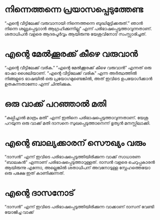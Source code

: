 # നിന്നെത്തന്നെ പ്രയാസപ്പെടുത്തേണ്ട
“എന്റെ വീട്ടിലേക്ക് വരുവാനായി നിന്നെത്തന്നെ ബുദ്ധിമുട്ടിക്കരുത്.” ഞാൻ നിന്നെ ശല്ല്യപ്പെടുഠാൻ ആഗ്രഹിക്കുന്നില്ല” എന്ന് പരിഭാഷപ്പെടുത്താവുന്നതാണ്. ശതാധിപൻ വളരെ ആദരപൂർവ്വം ആയിരുന്നു യേശുവിനോട് സംസ്സാരിച്ചത്.
# എന്റെ മേൽക്കൂരക്ക് കീഴെ വരുവാൻ
“എന്റെ വീട്ടിലേക്ക് വരിക.” ”എന്റെ മേൽക്കൂരക്ക് കീഴെ വരുവാൻ” എന്നത് ഒരു ഭാഷാ ശൈലിയാണ്. “എന്റെ വീട്ടിലേക്ക് വരിക” എന്ന അർത്ഥത്തിൽ നിങ്ങളുടെ ഭാഷയിൽ ഒരു പ്രയോഗമുണ്ടെങ്കിൽ, അത് ഇവിടെ ഉപയോഗിക്കാൻ ഉതകുന്നതാണോ എന്ന് ചിന്തിക്കുക.
# ഒരു വാക്ക് പറഞ്ഞാൽ മതി
“കല്പിച്ചാൽ മാത്രം മതി” എന്ന് ഇതിനെ പരിഭാഷപ്പെടുത്താവുന്നതാണ്. യേശു പറയുന്ന ഒരു വാക്ക് മതി ദാസനെ സുഖപ്പെടുത്താനെന്ന് ഭൃത്യൻ മനസ്സിലാക്കി.
# എന്റെ ബാല്യക്കാരന് സൌഖ്യം വരും
“ദാസൻ” എന്ന് ഇവിടെ പരിഭാഷപ്പെടുത്തിയിരിക്കുന്ന വാക്ക് സാധാരണ “ബാലകൻ” എന്നാണ് പരിഭാഷപ്പെടുത്താറുള്ളത്. ദാസൻ വളരെ ചെറുപ്പകാരൻ ആയിരുന്നു എന്നോ, അല്ലെങ്കിൽ ശതാധിപന് അവനോടുള്ള സ്നേഹത്തെയോ ഒരു പക്ഷേ ഇത് കാണിക്കുന്നത്. 
# എന്റെ ദാസനോട്
“ദാസൻ” എന്ന് ഇവിടെ പരിഭാഷപ്പെടുത്തിയിരിക്കുന്ന വാക്കാണ് ദാസന് വേണ്ടി യോജിച്ച വാക്ക്
